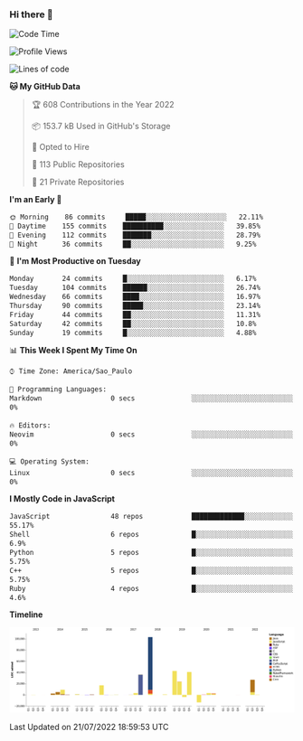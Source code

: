 ### Hi there 👋

<!--START_SECTION:waka-->
![Code Time](http://img.shields.io/badge/Code%20Time-0%20secs-blue)

![Profile Views](http://img.shields.io/badge/Profile%20Views-0-blue)

![Lines of code](https://img.shields.io/badge/From%20Hello%20World%20I%27ve%20Written-306%20Thousand%20lines%20of%20code-blue)

**🐱 My GitHub Data** 

> 🏆 608 Contributions in the Year 2022
 > 
> 📦 153.7 kB Used in GitHub's Storage 
 > 
> 💼 Opted to Hire
 > 
> 📜 113 Public Repositories 
 > 
> 🔑 21 Private Repositories  
 > 
**I'm an Early 🐤** 

```text
🌞 Morning    86 commits     █████░░░░░░░░░░░░░░░░░░░░   22.11% 
🌆 Daytime    155 commits    ██████████░░░░░░░░░░░░░░░   39.85% 
🌃 Evening    112 commits    ███████░░░░░░░░░░░░░░░░░░   28.79% 
🌙 Night      36 commits     ██░░░░░░░░░░░░░░░░░░░░░░░   9.25%

```
📅 **I'm Most Productive on Tuesday** 

```text
Monday       24 commits     █░░░░░░░░░░░░░░░░░░░░░░░░   6.17% 
Tuesday      104 commits    ██████░░░░░░░░░░░░░░░░░░░   26.74% 
Wednesday    66 commits     ████░░░░░░░░░░░░░░░░░░░░░   16.97% 
Thursday     90 commits     █████░░░░░░░░░░░░░░░░░░░░   23.14% 
Friday       44 commits     ██░░░░░░░░░░░░░░░░░░░░░░░   11.31% 
Saturday     42 commits     ██░░░░░░░░░░░░░░░░░░░░░░░   10.8% 
Sunday       19 commits     █░░░░░░░░░░░░░░░░░░░░░░░░   4.88%

```


📊 **This Week I Spent My Time On** 

```text
⌚︎ Time Zone: America/Sao_Paulo

💬 Programming Languages: 
Markdown                 0 secs              ░░░░░░░░░░░░░░░░░░░░░░░░░   0%

🔥 Editors: 
Neovim                   0 secs              ░░░░░░░░░░░░░░░░░░░░░░░░░   0%

💻 Operating System: 
Linux                    0 secs              ░░░░░░░░░░░░░░░░░░░░░░░░░   0%

```

**I Mostly Code in JavaScript** 

```text
JavaScript               48 repos            █████████████░░░░░░░░░░░░   55.17% 
Shell                    6 repos             █░░░░░░░░░░░░░░░░░░░░░░░░   6.9% 
Python                   5 repos             █░░░░░░░░░░░░░░░░░░░░░░░░   5.75% 
C++                      5 repos             █░░░░░░░░░░░░░░░░░░░░░░░░   5.75% 
Ruby                     4 repos             █░░░░░░░░░░░░░░░░░░░░░░░░   4.6%

```


**Timeline**

![Chart not found](https://raw.githubusercontent.com/jampow/jampow/master/charts/bar_graph.png) 


 Last Updated on 21/07/2022 18:59:53 UTC
<!--END_SECTION:waka-->
